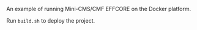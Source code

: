 
An example of running Mini-CMS/CMF EFFCORE on the Docker platform.

Run `build.sh` to deploy the project.
